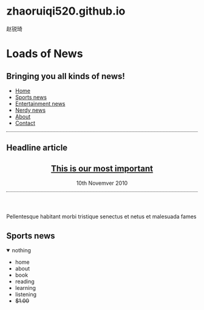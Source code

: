 # zhaoruiqi520.github.io
赵锐琦
<!DOCTYPE html>
<html lang="en">
<head>
    <meta charset="UTF-8">
    <meta name="viewport" content="width=device-width, initial-scale=1.0">
    <meta http-equiv="X-UA-Compatible" content="ie=edge">
    <title>Document</title>
    <style>
    header,nav,section,article,footer{
        display:block;
    }
    header,nav{border-bottom: 1px dotted #000;clear:both;width:100%;}
    </style>
</head>
<body>
    <head>
    <hgroup>
        <h1>Loads of News</h1>
        <h2>Bringing you all kinds of news!</h2>
    </hgroup>
    </head>
    <nav>
        <ul>
            <li><a href="">Home</a></li>
            <li><a href="">Sports news</a></li>
            <li><a href="">Entertainment news</a></li>
            <li><a href="">Nerdy news</a></li>
            <li><a href="">About</a></li>
            <li><a href="">Contact</a></li>
        </ul>
    </nav>
    <section id="headline">
        <h1>Headline article</h1>
        <article>
            <header>
                <h2><a href="">This is our most important</a></h2>
                <p>10th Novemver 2010</p>
            </header>
            <p>Pellentesque habitant morbi tristique senectus et netus et malesuada fames</p>
        </article>
    </section>
    <section id='sport'>
        <h1>Sports news</h1>
    </section>
    <details open>
        <summary>nothing</summary>
        <ul>
            <li>home</li>
            <li>about</li>
            <li>book</li>
            <li>reading</li>
            <li>learning</li>
            <li>listening</li>
            <li><s>$1.00</s></li>
        </ul>
    </details>
</body>
</html>
